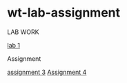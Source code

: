 # wt-lab-assignment

 
LAB WORK

[lab 1](https://github.com/ZamMar15/wt-lab-assignment/tree/main/lab/LAB1)

Assignment 

[assignment 3](https://github.com/ZamMar15/wt-lab-assignment/tree/main/Assignment/Assignment%203)
[Assignment 4](https://github.com/ZamMar15/wt-lab-assignment/tree/master/Assignment/Assignment%204)

